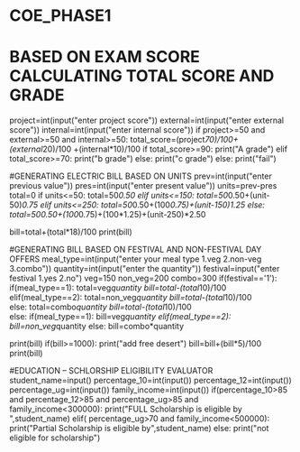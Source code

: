 # COE_PHASE1

# BASED ON EXAM SCORE CALCULATING TOTAL SCORE AND GRADE
project=int(input("enter project score"))
external=int(input("enter external score"))
internal=int(input("enter internal score"))
if project>=50 and external>=50 and internal>=50:
    total_score=(project*70)/100+(external*20)/100 +(internal*10)/100
    if total_score>=90:
        print("A grade")
    elif total_score>=70:
        print("b grade")
    else:
        print("c grade")
else:
    print("fail")


#GENERATING ELECTRIC BILL BASED ON UNITS
prev=int(input("enter previous value"))
pres=int(input("enter present value"))
units=prev-pres
total=0
if units<=50:
    total=50*0.50
elif units<=150:
    total=50*0.50+(unit-50)*0.75
elif units<=250:
    total=50*0.50+(100*0.75)+(unit-150)*1.25
else:
    total=50*0.50+(100*0.75)+(100*1.25)+(unit-250)*2.50

bill=total+(total*18)/100
print(bill)



#GENERATING BILL BASED ON FESTIVAL AND NON-FESTIVAL DAY OFFERS
meal_type=int(input("enter your meal type 1.veg 2.non-veg 3.combo"))
quantity=int(input("enter the quantity"))
festival=input("enter festival 1.yes 2.no")
veg=150
non_veg=200
combo=300
if(festival=='1'):
    if(meal_type==1):
        total=veg*quantity
        bill=total-(total*10)/100
    elif(meal_type==2):
        total=non_veg*quantity
        bill=total-(total*10)/100  
    else:
        total=combo*quantity
        bill=total-(total*10)/100     
else:
    if(meal_type==1):
        bill=veg*quantity
    elif(meal_type==2):
        bill=non_veg*quantity 
    else:
        bill=combo*quantity    
    
print(bill)
if(bill>=1000):
    print("add free desert")
bill=bill+(bill*5)/100
print(bill)
    
#EDUCATION – SCHLORSHIP ELIGIBILITY EVALUATOR
student_name=input()
percentage_10=int(input())
percentage_12=int(input())
percentage_ug=int(input())
family_income=int(input())
if(percentage_10>85 and percentage_12>85 and percentage_ug>85 and family_income<300000):
    print("FULL Scholarship is eligible by ",student_name)
elif( percentage_ug>70 and family_income<500000):
    print("Partial Scholarship is eligible by",student_name)
else:
    print("not eligible for scholarship")
